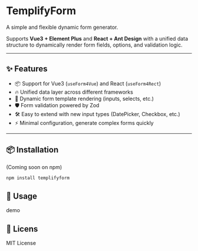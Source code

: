 
# TemplifyForm

A simple and flexible dynamic form generator.

Supports **Vue3 + Element Plus** and **React + Ant Design** with a unified data structure to dynamically render form fields, options, and validation logic.

---

## ✨ Features

- 📦 Support for Vue3 (`useForm4Vue`) and React (`useForm4Rect`)
- 🔥 Unified data layer across different frameworks
- 🎯 Dynamic form template rendering (inputs, selects, etc.)
- 🛡️ Form validation powered by Zod
- 🛠️ Easy to extend with new input types (DatePicker, Checkbox, etc.)
- ⚡ Minimal configuration, generate complex forms quickly

---

## 📦 Installation

(Coming soon on npm)

```bash
npm install templifyform
```

## 📖 Usage

demo

## 📝 Licens

MIT License
